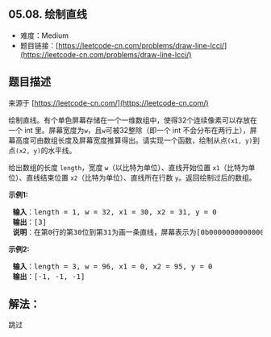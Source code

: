 ##  05.08. 绘制直线

- 难度：Medium
- 题目链接：[https://leetcode-cn.com/problems/draw-line-lcci/](https://leetcode-cn.com/problems/draw-line-lcci/)


## 题目描述

来源于 [https://leetcode-cn.com/](https://leetcode-cn.com/)

<p>绘制直线。有个单色屏幕存储在一个一维数组中，使得32个连续像素可以存放在一个 int 里。屏幕宽度为<code>w</code>，且<code>w</code>可被32整除（即一个 int 不会分布在两行上），屏幕高度可由数组长度及屏幕宽度推算得出。请实现一个函数，绘制从点<code>(x1, y)</code>到点<code>(x2, y)</code>的水平线。</p>

<p>给出数组的长度 <code>length</code>，宽度 <code>w</code>（以比特为单位）、直线开始位置 <code>x1</code>（比特为单位）、直线结束位置 <code>x2</code>（比特为单位）、直线所在行数&nbsp;<code>y</code>。返回绘制过后的数组。</p>

<p><strong>示例1:</strong></p>

<pre><strong> 输入</strong>：length = 1, w = 32, x1 = 30, x2 = 31, y = 0
<strong> 输出</strong>：[3]
<strong> 说明</strong>：在第0行的第30位到第31为画一条直线，屏幕表示为[0b000000000000000000000000000000011]
</pre>

<p><strong>示例2:</strong></p>

<pre><strong> 输入</strong>：length = 3, w = 96, x1 = 0, x2 = 95, y = 0
<strong> 输出</strong>：[-1, -1, -1]
</pre>


## 解法：

跳过